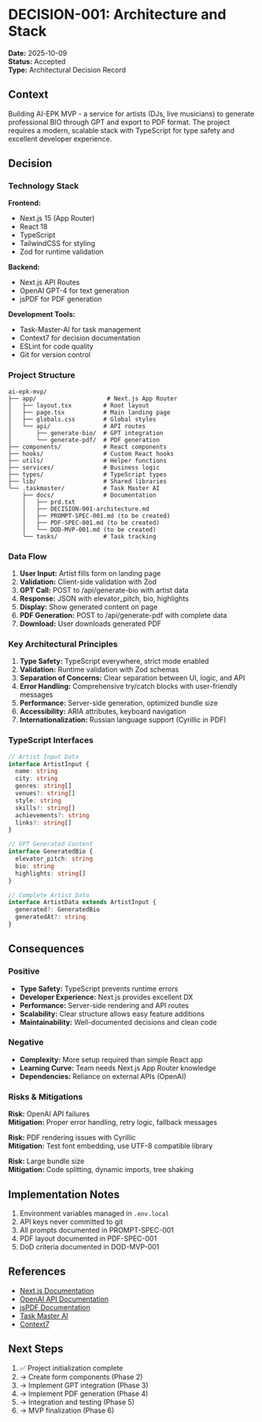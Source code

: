 # DECISION-001: Architecture and Stack

**Date:** 2025-10-09  
**Status:** Accepted  
**Type:** Architectural Decision Record

## Context

Building AI-EPK MVP - a service for artists (DJs, live musicians) to generate professional BIO through GPT and export to PDF format. The project requires a modern, scalable stack with TypeScript for type safety and excellent developer experience.

## Decision

### Technology Stack

**Frontend:**
- Next.js 15 (App Router)
- React 18
- TypeScript
- TailwindCSS for styling
- Zod for runtime validation

**Backend:**
- Next.js API Routes
- OpenAI GPT-4 for text generation
- jsPDF for PDF generation

**Development Tools:**
- Task-Master-AI for task management
- Context7 for decision documentation
- ESLint for code quality
- Git for version control

### Project Structure

```
ai-epk-mvp/
├── app/                    # Next.js App Router
│   ├── layout.tsx         # Root layout
│   ├── page.tsx           # Main landing page
│   ├── globals.css        # Global styles
│   └── api/               # API routes
│       ├── generate-bio/  # GPT integration
│       └── generate-pdf/  # PDF generation
├── components/            # React components
├── hooks/                 # Custom React hooks
├── utils/                 # Helper functions
├── services/              # Business logic
├── types/                 # TypeScript types
├── lib/                   # Shared libraries
└── .taskmaster/           # Task Master AI
    ├── docs/              # Documentation
    │   ├── prd.txt
    │   ├── DECISION-001-architecture.md
    │   ├── PROMPT-SPEC-001.md (to be created)
    │   ├── PDF-SPEC-001.md (to be created)
    │   └── DOD-MVP-001.md (to be created)
    └── tasks/             # Task tracking
```

### Data Flow

1. **User Input:** Artist fills form on landing page
2. **Validation:** Client-side validation with Zod
3. **GPT Call:** POST to /api/generate-bio with artist data
4. **Response:** JSON with elevator_pitch, bio, highlights
5. **Display:** Show generated content on page
6. **PDF Generation:** POST to /api/generate-pdf with complete data
7. **Download:** User downloads generated PDF

### Key Architectural Principles

1. **Type Safety:** TypeScript everywhere, strict mode enabled
2. **Validation:** Runtime validation with Zod schemas
3. **Separation of Concerns:** Clear separation between UI, logic, and API
4. **Error Handling:** Comprehensive try/catch blocks with user-friendly messages
5. **Performance:** Server-side generation, optimized bundle size
6. **Accessibility:** ARIA attributes, keyboard navigation
7. **Internationalization:** Russian language support (Cyrillic in PDF)

### TypeScript Interfaces

```typescript
// Artist Input Data
interface ArtistInput {
  name: string
  city: string
  genres: string[]
  venues?: string[]
  style: string
  skills?: string[]
  achievements?: string
  links?: string[]
}

// GPT Generated Content
interface GeneratedBio {
  elevator_pitch: string
  bio: string
  highlights: string[]
}

// Complete Artist Data
interface ArtistData extends ArtistInput {
  generated?: GeneratedBio
  generatedAt?: string
}
```

## Consequences

### Positive

- **Type Safety:** TypeScript prevents runtime errors
- **Developer Experience:** Next.js provides excellent DX
- **Performance:** Server-side rendering and API routes
- **Scalability:** Clear structure allows easy feature additions
- **Maintainability:** Well-documented decisions and clean code

### Negative

- **Complexity:** More setup required than simple React app
- **Learning Curve:** Team needs Next.js App Router knowledge
- **Dependencies:** Reliance on external APIs (OpenAI)

### Risks & Mitigations

**Risk:** OpenAI API failures  
**Mitigation:** Proper error handling, retry logic, fallback messages

**Risk:** PDF rendering issues with Cyrillic  
**Mitigation:** Test font embedding, use UTF-8 compatible library

**Risk:** Large bundle size  
**Mitigation:** Code splitting, dynamic imports, tree shaking

## Implementation Notes

1. Environment variables managed in `.env.local`
2. API keys never committed to git
3. All prompts documented in PROMPT-SPEC-001
4. PDF layout documented in PDF-SPEC-001
5. DoD criteria documented in DOD-MVP-001

## References

- [Next.js Documentation](https://nextjs.org/docs)
- [OpenAI API Documentation](https://platform.openai.com/docs)
- [jsPDF Documentation](https://github.com/parallax/jsPDF)
- [Task Master AI](https://taskmaster.ai)
- [Context7](https://context7.com)

## Next Steps

1. ✅ Project initialization complete
2. → Create form components (Phase 2)
3. → Implement GPT integration (Phase 3)
4. → Implement PDF generation (Phase 4)
5. → Integration and testing (Phase 5)
6. → MVP finalization (Phase 6)


